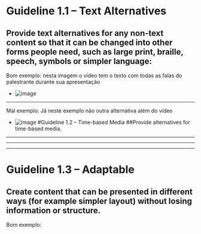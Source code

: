 # Guideline 1.1 – Text Alternatives
## Provide text alternatives for any non-text content so that it can be changed into other forms people need, such as large print, braille, speech, symbols or simpler language:
Bom exemplo: nesta imagem o vídeo tem o texto com todas as falas do palestrante durante sua apresentação
* ![image](https://user-images.githubusercontent.com/53242511/157448681-13e4641f-84ef-47df-befb-2302f569a3fd.png)
***
Mal exemplo: Já neste exemplo não outra alternativa além do vídeo
* ![image](https://user-images.githubusercontent.com/53242511/157449302-406d30f9-dd00-48ce-b2f8-4a53cc03334a.png)
#Guideline 1.2 – Time-based Media
##Provide alternatives for time-based media.
---
---
---
# Guideline 1.3 – Adaptable
## Create content that can be presented in different ways (for example simpler layout) without losing information or structure.
Bom exemplo:

